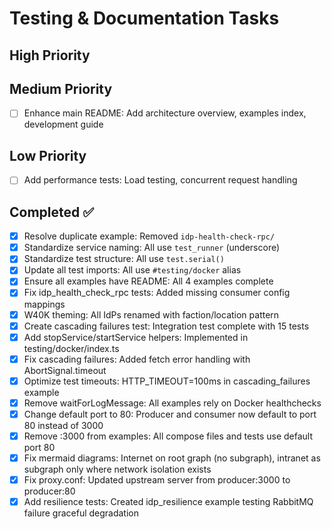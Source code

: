 # Testing & Documentation Tasks

## High Priority

## Medium Priority

- [ ] Enhance main README: Add architecture overview, examples index, development guide

## Low Priority

- [ ] Add performance tests: Load testing, concurrent request handling

## Completed ✅

- [x] Resolve duplicate example: Removed `idp-health-check-rpc/`
- [x] Standardize service naming: All use `test_runner` (underscore)
- [x] Standardize test structure: All use `test.serial()`
- [x] Update all test imports: All use `#testing/docker` alias
- [x] Ensure all examples have README: All 4 examples complete
- [x] Fix idp_health_check_rpc tests: Added missing consumer config mappings
- [x] W40K theming: All IdPs renamed with faction/location pattern
- [x] Create cascading failures test: Integration test complete with 15 tests
- [x] Add stopService/startService helpers: Implemented in testing/docker/index.ts
- [x] Fix cascading failures: Added fetch error handling with AbortSignal.timeout
- [x] Optimize test timeouts: HTTP_TIMEOUT=100ms in cascading_failures example
- [x] Remove waitForLogMessage: All examples rely on Docker healthchecks
- [x] Change default port to 80: Producer and consumer now default to port 80 instead of 3000
- [x] Remove :3000 from examples: All compose files and tests use default port 80
- [x] Fix mermaid diagrams: Internet on root graph (no subgraph), intranet as subgraph only where network isolation exists
- [x] Fix proxy.conf: Updated upstream server from producer:3000 to producer:80
- [x] Add resilience tests: Created idp_resilience example testing RabbitMQ failure graceful degradation
